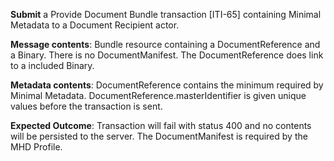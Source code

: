 **Submit** a Provide Document Bundle transaction [ITI-65] containing Minimal Metadata to a Document Recipient
actor.

**Message contents**: Bundle resource containing a DocumentReference and a Binary. There is
no DocumentManifest. The DocumentReference does link to a included Binary.

**Metadata contents**: DocumentReference contains the minimum required by Minimal
 Metadata.   DocumentReference.masterIdentifier is given unique values before the transaction is sent.

**Expected Outcome**: Transaction will fail with status 400 and no contents will be persisted to the server. The DocumentManifest is required by the MHD Profile.
